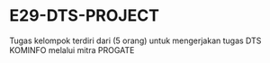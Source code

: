 # E29-DTS-PROJECT
Tugas kelompok terdiri dari (5 orang) untuk mengerjakan tugas DTS KOMINFO melalui mitra PROGATE
